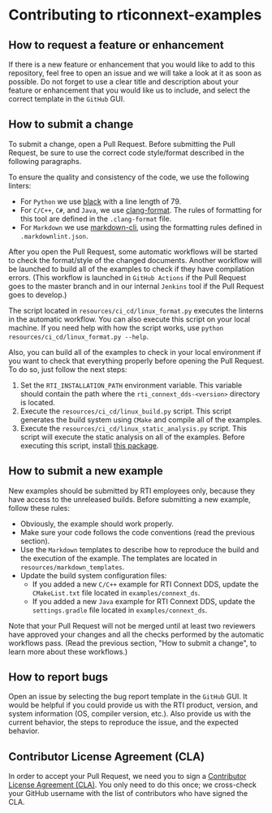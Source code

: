# Contributing to rticonnext-examples

## How to request a feature or enhancement

If there is a new feature or enhancement that you would like to add to
this repository, feel free to open an issue and we will take a look at it as
soon as possible. Do not forget to use a clear title and description
about your feature or enhancement that you would like us to include, and select
the correct template in the `GitHub` GUI.

## How to submit a change

To submit a change, open a Pull Request. Before submitting the Pull Request,
be sure to use the correct code style/format described in the following paragraphs.

To ensure the quality and consistency of the code, we use the
following linters:

-   For `Python` we use [black](https://pypi.org/project/black/) with a
    line length of 79.
-   For `C/C++`, `C#`, and `Java`, we use
    [clang-format](https://clang.llvm.org/docs/ClangFormat.html). The rules of
    formatting for this tool are defined in the `.clang-format` file.
-   For `Markdown` we use [markdown-cli](https://www.npmjs.com/package/markdownlint-cli),
    using the formatting rules defined in `.markdownlint.json`.

After you open the Pull Request, some automatic workflows will be started to
check the format/style of the changed documents. Another workflow will
be launched to build all of the examples to check if they have compilation errors.
(This workflow is launched in `GitHub Actions` if the Pull Request goes to the master
branch and in our internal `Jenkins` tool if the Pull Request goes to develop.)

The script located in `resources/ci_cd/linux_format.py` executes the linterns
in the automatic workflow. You can also execute this script on your local
machine. If you need help with how the script works, use
`python resources/ci_cd/linux_format.py --help`.

Also, you can build all of the examples to check in your local environment if
you want to check that everything properly before opening the Pull Request. To
do so, just follow the next steps:

1.  Set the `RTI_INSTALLATION_PATH` environment variable. This variable should
    contain the path where the `rti_connext_dds-<version>` directory is located.
2.  Execute the `resources/ci_cd/linux_build.py` script. This script generates
    the build system using `CMake` and compile all of the examples.
3.  Execute the `resources/ci_cd/linux_static_analysis.py` script. This script
    will execute the static analysis on all of the examples. Before executing
    this script, install [this package](https://pypi.org/project/scan-build/).

## How to submit a new example

New examples should be submitted by RTI employees only, because they have access
to the unreleased builds. Before submitting a new example, follow these rules:

-   Obviously, the example should work properly.
-   Make sure your code follows the code conventions (read the previous
    section).
-   Use the `Markdown` templates to describe how to reproduce the build and
    the execution of the example. The templates are located in
    `resources/markdown_templates`.
-   Update the build system configuration files:
    -   If you added a new `C/C++` example for RTI Connext DDS, update the
        `CMakeList.txt` file located in `examples/connext_ds`.
    -   If you added a new `Java` example for RTI Connext DDS, update the
        `settings.gradle` file located in `examples/connext_ds`.

Note that your Pull Request will not be merged until at least two reviewers
have approved your changes and all the checks performed by the automatic workflows
pass. (Read the previous section, "How to submit a change", to learn more about
these workflows.)

## How to report bugs

Open an issue by selecting the bug report template in the `GitHub` GUI.
It would be helpful if you could provide us with the RTI product, version, and
system information (OS, compiler version, etc.). Also provide us with the current
behavior, the steps to reproduce the issue, and the expected behavior.

## Contributor License Agreement (CLA)

In order to accept your Pull Request, we need you to sign a [Contributor License
Agreement (CLA)](http://community.rti.com/cla). You only need to do this once;
we cross-check your GitHub username with the list of contributors who have
signed the CLA.
